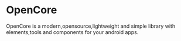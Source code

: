 # OpenCore
OpenCore is a modern,opensource,lightweight and simple library with elements,tools and components for your android apps.
